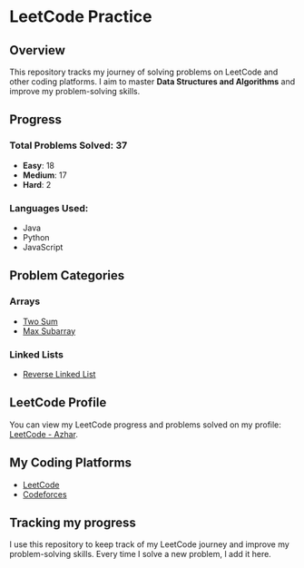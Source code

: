 # LeetCode Practice

## Overview
This repository tracks my journey of solving problems on LeetCode and other coding platforms. I aim to master **Data Structures and Algorithms** and improve my problem-solving skills.

## Progress

### Total Problems Solved: 37
- **Easy**: 18
- **Medium**: 17
- **Hard**: 2

### Languages Used:
- Java
- Python
- JavaScript

## Problem Categories

### Arrays
- [Two Sum](./Arrays/TwoSum.java)
- [Max Subarray](./Arrays/MaxSubarray.java)

### Linked Lists
- [Reverse Linked List](./LinkedLists/ReverseLinkedList.java)

## LeetCode Profile
You can view my LeetCode progress and problems solved on my profile: [LeetCode - Azhar](https://leetcode.com/ajharh999/).

## My Coding Platforms
- [LeetCode](https://leetcode.com)
- [Codeforces](https://codeforces.com)

## Tracking my progress
I use this repository to keep track of my LeetCode journey and improve my problem-solving skills. Every time I solve a new problem, I add it here.
